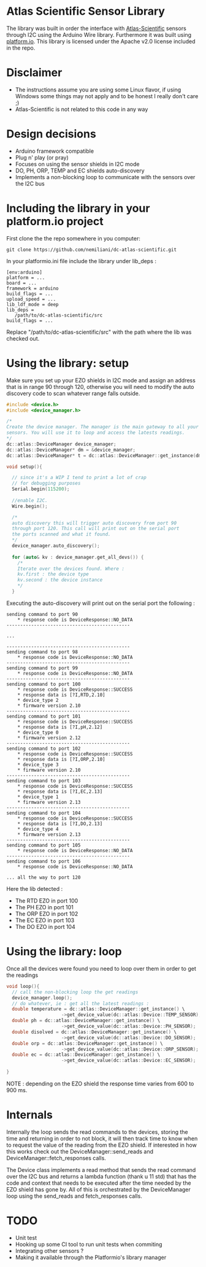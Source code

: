 # Atlas Scientific Sensor Library
The library was built in order the interface with [Atlas-Scientific](https://www.atlas-scientific.com/) sensors through I2C using the Arduino Wire library.
Furthermore it was built using [platform.io](https://platformio.org/). This library is licensed under the Apache v2.0 license included in the repo.

# Disclaimer
* The instructions assume you are using some Linux flavor, if using Windows some things may not apply and to be honest I really don't care ;)
* Atlas-Scientific is not related to this code in any way

# Design decisions
* Arduino framework compatible
* Plug n' play (or pray)
* Focuses on using the sensor shields in I2C mode
* DO, PH, ORP, TEMP and EC shields auto-discovery
* Implements a non-blocking loop to communicate with the sensors over the I2C bus

# Including the library in your platform.io project

First clone the the repo somewhere in you computer:

```
git clone https://github.com/nemiliani/dc-atlas-scientific.git 
```

In your platformio.ini file include the library under lib_deps :

```
[env:arduino]
platform = ...
board = ...
framework = arduino
build_flags = ...
upload_speed = ...
lib_ldf_mode = deep
lib_deps =
   /path/to/dc-atlas-scientific/src
build_flags = ...
```
Replace "/path/to/dc-atlas-scientific/src" with the path where the lib was checked out.


# Using the library: setup
Make sure you set up your EZO shields in I2C mode and assign an address that is in range 90 through 120, otherwise you will need to modify the auto discovery code to scan whatever range falls outside.

```c++
#include <device.h>
#include <device_manager.h>

/*
Create the device manager. The manager is the main gateway to all your 
sensors. You will use it to loop and access the latests readings.
*/
dc::atlas::DeviceManager device_manager;
dc::atlas::DeviceManager* dm = &device_manager;
dc::atlas::DeviceManager* t = dc::atlas::DeviceManager::get_instance(dm);

void setup(){

  // since it's a WIP I tend to print a lot of crap
  // for debugging purposes
  Serial.begin(115200);
  
  //enable I2C.
  Wire.begin();

  /*
  auto discovery this will trigger auto discovery from port 90
  through port 120. This call will print out on the serial port
  the ports scanned and what it found.
  */
  device_manager.auto_discovery();
  
  for (auto& kv : device_manager.get_all_devs()) {
    /*
    Iterate over the devices found. Where :
    kv.first : the device type
    kv.second : the device instance
    */
  }
```

Executing the auto-discovery will print out on the serial port the following :
```
sending command to port 90
	* response code is DeviceResponse::NO_DATA
---------------------------------------------

...

---------------------------------------------
sending command to port 98
	* response code is DeviceResponse::NO_DATA
---------------------------------------------
sending command to port 99
	* response code is DeviceResponse::NO_DATA
---------------------------------------------
sending command to port 100
	* response code is DeviceResponse::SUCCESS
	* response data is [?I,RTD,2.10]
	* device_type 2
	* firmware version 2.10
---------------------------------------------
sending command to port 101
	* response code is DeviceResponse::SUCCESS
	* response data is [?I,pH,2.12]
	* device_type 0
	* firmware version 2.12
---------------------------------------------
sending command to port 102
	* response code is DeviceResponse::SUCCESS
	* response data is [?I,ORP,2.10]
	* device_type 3
	* firmware version 2.10
---------------------------------------------
sending command to port 103
	* response code is DeviceResponse::SUCCESS
	* response data is [?I,EC,2.13]
	* device_type 1
	* firmware version 2.13
---------------------------------------------
sending command to port 104
	* response code is DeviceResponse::SUCCESS
	* response data is [?I,DO,2.13]
	* device_type 4
	* firmware version 2.13
---------------------------------------------
sending command to port 105
	* response code is DeviceResponse::NO_DATA
---------------------------------------------
sending command to port 106
	* response code is DeviceResponse::NO_DATA

... all the way to port 120
```
Here the lib detected :
* The RTD EZO in port 100
* The PH EZO in port 101
* The ORP EZO in port 102
* The EC EZO in port 103
* The DO EZO in port 104

# Using the library: loop

Once all the devices were found you need to loop over them in order to get the readings

```c++
void loop(){
  // call the non-blocking loop the get readings
  device_manager.loop();  
  // do whatever, ie : get all the latest readings :
  double temperature = dc::atlas::DeviceManager::get_instance() \
                    ->get_device_value(dc::atlas::Device::TEMP_SENSOR);
  double ph = dc::atlas::DeviceManager::get_instance() \
                    ->get_device_value(dc::atlas::Device::PH_SENSOR);
  double disolved = dc::atlas::DeviceManager::get_instance() \
                    ->get_device_value(dc::atlas::Device::DO_SENSOR);
  double orp = dc::atlas::DeviceManager::get_instance() \
                    ->get_device_value(dc::atlas::Device::ORP_SENSOR);
  double ec = dc::atlas::DeviceManager::get_instance() \
                    ->get_device_value(dc::atlas::Device::EC_SENSOR);
  
} 
```
NOTE : depending on the EZO shield the response time varies from 600 to 900 ms. 


# Internals

Internally the loop sends the read commands to the devices, storing the time and returning in order to not block, it will then track time to know when to request the value of the reading from the EZO shield. If interested in how this works check out the DeviceManager::send_reads and DeviceManager::fetch_responses calls.

The Device class implements a read method that sends the read command over the I2C bus and returns a lambda function (thank u 11 std) that has the code and context that needs to be executed after the time needed by the EZO shield has gone by. All of this is orchestrated by the DeviceManager loop using the send_reads and fetch_responses calls.


# TODO

* Unit test
* Hooking up some CI tool to run unit tests when commiting
* Integrating other sensors ?
* Making it available through the Platformio's library manager